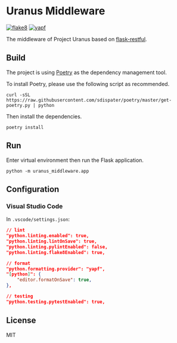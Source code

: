 # Uranus Middleware

[![flake8](https://img.shields.io/badge/linter-flake8-blue)](https://github.com/PyCQA/flake8)
[![yapf](https://img.shields.io/badge/formatter-yapf-blue)](https://github.com/google/yapf)

The middleware of Project Uranus based on [flask-restful](https://github.com/flask-restful/flask-restful).

## Build

The project is using [Poetry](https://github.com/sdispater/poetry) as the dependency management tool.

To install Poetry, please use the following script as recommended.

```shell
curl -sSL https://raw.githubusercontent.com/sdispater/poetry/master/get-poetry.py | python
```

Then install the dependencies.

```shell
poetry install
```

## Run

Enter virtual environment then run the Flask application.

```shell
python -m uranus_middleware.app
```

## Configuration

### Visual Studio Code

In `.vscode/settings.json`:

```json
// lint
"python.linting.enabled": true,
"python.linting.lintOnSave": true,
"python.linting.pylintEnabled": false,
"python.linting.flake8Enabled": true,

// format
"python.formatting.provider": "yapf",
"[python]": {
    "editor.formatOnSave": true,
},

// testing
"python.testing.pytestEnabled": true,
```

## License

MIT
